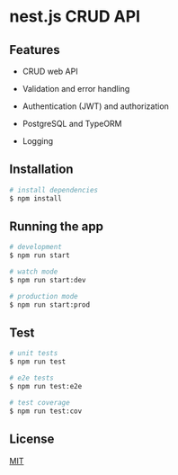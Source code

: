 # nest.js CRUD API

## Features

- CRUD web API

- Validation and error handling

- Authentication (JWT) and authorization

- PostgreSQL and TypeORM

- Logging

## Installation

```bash
# install dependencies
$ npm install
```

## Running the app

```bash
# development
$ npm run start

# watch mode
$ npm run start:dev

# production mode
$ npm run start:prod
```

## Test

```bash
# unit tests
$ npm run test

# e2e tests
$ npm run test:e2e

# test coverage
$ npm run test:cov
```

## License

[MIT](LICENSE)
